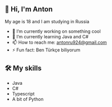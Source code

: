## 👋 Hi, I'm Anton
My age is 18 and I am studying in Russia

- 🔭 I’m currently working on something cool
- 🌱 I’m currently learning Java and C#
- 📫 How to reach me: antonru924@gmail.com
- ⚡ Fun fact: Ben Türkçe biliyorum

## 🛠 My skills
* Java
* C#
* Typescript
* A bit of Python
